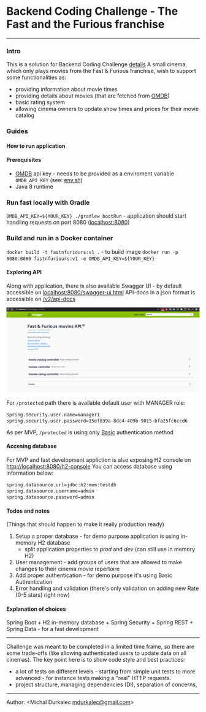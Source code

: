 # Backend Coding Challenge - The Fast and the Furious franchise
---
### Intro
This is a solution for Backend Coding Challenge [details](https://gist.github.com/swistaczek/850979644d6df87231ee154958712a07)
A small cinema, which only plays movies from the Fast & Furious franchise, wish to support some functionalities as:
* providing information about movie times
* providing details about movies (that are fetched from [OMDB](http://www.omdbapi.com/))
* basic rating system
* allowing cinema owners to update show times and prices for their movie catalog

### Guides

#### How to run application
#### Prerequisites
* [OMDB](http://www.omdbapi.com/) api key - needs to be provided as a enviroment variable `OMDB_API_KEY`
(see: [env.sh](env.sh))
* Java 8 runtime

### Run fast locally with Gradle
`OMDB_API_KEY=${YOUR_KEY} ./gradlew bootRun`
    - application should start handling requests on port 8080 ([localhost:8080](http://localhost:8080/))

### Build and run in a Docker container
`docker build -t fastnfuriours:v1 .` - to build image
`docker run -p 8080:8080 fastnfuriours:v1 -e OMDB_API_KEY=${YOUR_KEY}`

#### Exploring API

Along with application, there is also available Swagger UI - by default accessible on [localhost:8080/swagger-ui.html](http://localhost:8080/swagger-ui.html)
API-docs in a json format is accessible on [/v2/api-docs](http://localhost:8080/v2/api-docs)

![Swagger](/docs/swagger.png)

For `/protected` path there is available default user with MANAGER role:
```
spring.security.user.name=manager1
spring.security.user.password=15ef839a-8dc4-409b-9015-bfa25fc6ccd6
```
As per MVP, `/protected` is using only [Basic](https://en.wikipedia.org/wiki/Basic_access_authentication) authentication method

#### Accesing database
For MVP and fast development appliction is also exposing H2 console on [http://localhost:8080/h2-console](http://localhost:8080/h2-console)
You can access database using information below:
```
spring.datasource.url=jdbc:h2:mem:testdb
spring.datasource.username=admin
spring.datasource.password=admin
```


#### Todos and notes
(Things that should happen to make it really production ready)

1. Setup a proper database - for demo purpose application is using in-memory H2 database
    * split application properties to *prod* and *dev* (can still use in memory H2)
2. User management - add groups of users that are allowed to make changes to their cinema movie repertoire
3. Add proper authentication - for demo purpose it's using Basic Authentication
4. Error handling and validation (there's only validation on adding new Rate (0-5 stars) right now)

#### Explanation of choices

Spring Boot + H2 in-memory database + Spring Security + Spring REST + Spring Data - for a fast development

---
Challenge was meant to be completed in a limited time frame, so there are some trade-offs
(like allowing authenticated users to update data on all cinemas).
The key point here is to show code style and best practices:
- a lot of tests on different levels - starting from simple unit tests to more advanced - for instance tests making a "real" HTTP requests.
- project structure, managing dependencies (DI), separation of concerns,

---
Author: <Michal Durkalec mdurkalec@gmail.com>